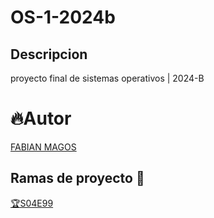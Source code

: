 <center><img scr="md/imagenes/banner_itgam.jpg" atl="Itgam banner">
</center>

# OS-1-2024b

## Descripcion

proyecto final de sistemas operativos | 2024-B

# 🔥Autor

[FABIAN MAGOS](https://github.com/FABIAN-27BL/05-1-2024b.git)


## Ramas de proyecto 🌱
[🏆S04E99](#)